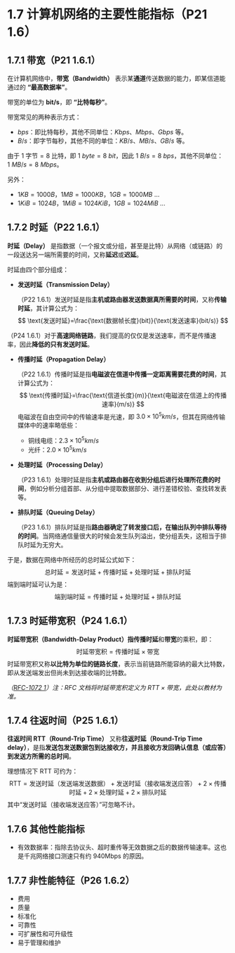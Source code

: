 # 1.7 计算机网络的主要性能指标（P21 1.6）

## 1.7.1 带宽（P21 1.6.1）

在计算机网络中，**带宽（Bandwidth）** 表示某**通道**传送数据的能力，即某信道能通过的 **“最高数据率”**。

带宽的单位为 **bit/s**，即 **“比特每秒”**。

带宽常见的两种表示方式：

+ $bps$：即比特每秒，其他不同单位：$Kbps$、$Mbps$、$Gbps$ 等。
+ $B/s$：即字节每秒，其他不同的单位：$KB/s$、$MB/s$、$GB/s$ 等。

由于 $1\ \text{字节}=8\ \text{比特}$，即 $1\ byte=8\ bit$，因此 $1\ B/s=8\ bps$，其他不同单位：$1\ MB/s=8\ Mbps$。

另外：

+ $1 KB=1000 B$，$1MB=1000 KB$，$1GB=1000 MB$ ...
+ $1 KiB=1024 B$，$1MiB=1024 KiB$，$1GB=1024 MiB$ ...

## 1.7.2 时延（P22 1.6.1）

**时延（Delay）** 是指数据（一个报文或分组，甚至是比特）从网络（或链路）的一段送达另一端所需要的时间，又称**延迟**或**迟延**。

时延由四个部分组成：

+ **发送时延（Transmission Delay）**

  （P22 1.6.1）发送时延是指**主机或路由器发送数据真所需要的时间**，又称**传输时延**，其计算公式为：
  $$
  \text{发送时延}=\frac{\text{数据帧长度}(bit)}{\text{发送速率}(bit/s)}
  $$


（P24 1.6.1）对于**高速网络链路**，我们提高的仅仅是发送速率，而不是传播速率，因此**降低的只有发送时延**。

+ **传播时延（Propagation Delay）**

  （P22 1.6.1）传播时延是指**电磁波在信道中传播一定距离需要花费的时间**，其计算公式为：
  $$
  \text{传播时延}=\frac{\text{信道长度}(m)}{\text{电磁波在信道上的传播速率}(m/s)}
  $$
  电磁波在自由空间中的传输速率是光速，即 $3.0\times 10^5km/s$，但其在网络传输媒体中的速率略低些：

    + 铜线电缆：$2.3\times 10^5km/s$
    + 光纤：$2.0\times 10^5km/s$

+ **处理时延（Processing Delay）**

  （P23 1.6.1）处理时延是指**主机或路由器在收到分组后进行处理所花费的时间**，例如分析分组首部、从分组中提取数据部分、进行差错校验、查找转发表等。

+ **排队时延（Queuing Delay）**

  （P23 1.6.1）排队时延是指**路由器确定了转发接口后，在输出队列中排队等待的时间**。当网络通信量很大的时候会发生队列溢出，使分组丢失，这相当于排队时延为无穷大。

于是，数据在网络中所经历的总时延公式如下：
$$
\text{总时延}=\text{发送时延}+\text{传播时延}+\text{处理时延}+\text{排队时延}
$$
端到端时延可认为是：
$$
\text{端到端时延}=\text{传播时延}+\text{处理时延}+\text{排队时延}
$$

## 1.7.3 时延带宽积（P24 1.6.1）

**时延带宽积（Bandwidth-Delay Product）**指**传播时延**和**带宽**的乘积，即：
$$
\text{时延带宽积}=\text{传播时延} \times \text{带宽}
$$
时延带宽积又称**以比特为单位的链路长度**，表示当前链路所能容纳的最大比特数，即从发送端发出但尚未到达接收端的比特数。

_（[RFC-1072 1](https://datatracker.ietf.org/doc/html/rfc1072#section-1)）注：RFC 文档将时延带宽积定义为 $\text{RTT} \times \text{带宽}$，此处以教材为准。_

## 1.7.4 往返时间（P25 1.6.1）

**往返时间 RTT（Round-Trip Time）** 又称**往返时延（Round-Trip Time delay）**，是指**发送包发送数据包到达接收方，并且接收方发回确认信息（或应答）到发送方所需的总时间**。

理想情况下 RTT 可约为：
$$
\text{RTT}=\text{发送时延（发送端发送数据）}+\text{发送时延（接收端发送应答）}+2\times\text{传播时延}+2\times\text{处理时延}+2\times\text{排队时延}
$$
其中“发送时延（接收端发送应答）”可忽略不计。

## 1.7.6 其他性能指标

+ 有效数据率：指除去协议头、超时重传等无效数据之后的数据传输速率。这也是千兆网络接口测速只有约 940Mbps 的原因。

## 1.7.7 非性能特征（P26 1.6.2）

+ 费用
+ 质量
+ 标准化
+ 可靠性
+ 可扩展性和可升级性
+ 易于管理和维护
